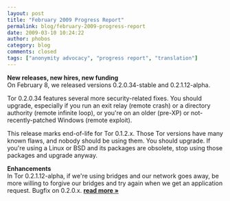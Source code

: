 ```yaml
---
layout: post
title: "February 2009 Progress Report"
permalink: blog/february-2009-progress-report
date: 2009-03-10 10:24:22
author: phobos
category: blog
comments: closed
tags: ["anonymity advocacy", "progress report", "translation"]
---
```


**New releases, new hires, new funding**  
 On February 8, we released versions 0.2.0.34-stable and 0.2.1.12-alpha.

Tor 0.2.0.34 features several more security-related fixes. You should upgrade, especially if you run an exit relay (remote crash) or a directory authority (remote infinite loop), or you're on an older (pre-XP) or not-recently-patched Windows (remote exploit).

This release marks end-of-life for Tor 0.1.2.x. Those Tor versions have many known flaws, and nobody should be using them. You should upgrade. If you're using a Linux or BSD and its packages are obsolete, stop using those packages and upgrade anyway.

**Enhancements**  
 In Tor 0.2.1.12-alpha, if we're using bridges and our network goes away, be more willing to forgive our bridges and try again when we get an application request. Bugfix on 0.2.0.x. [**read more »**](https://blog.torproject.org/blog/february-2009-progress-report)
